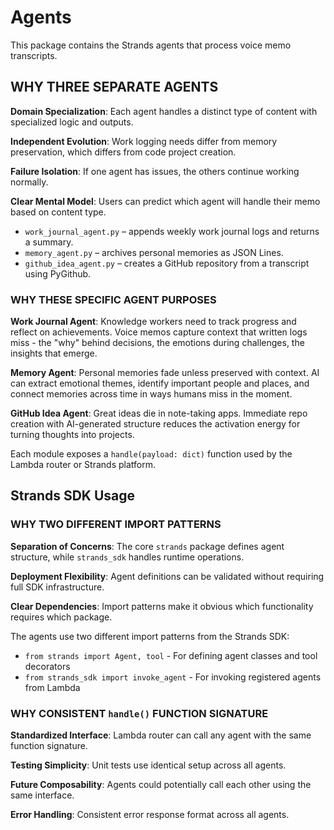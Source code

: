 # Agents

This package contains the Strands agents that process voice memo transcripts.

## WHY THREE SEPARATE AGENTS

**Domain Specialization**: Each agent handles a distinct type of content with specialized logic and outputs.

**Independent Evolution**: Work logging needs differ from memory preservation, which differs from code project creation.

**Failure Isolation**: If one agent has issues, the others continue working normally.

**Clear Mental Model**: Users can predict which agent will handle their memo based on content type.

- `work_journal_agent.py` – appends weekly work journal logs and returns a summary.
- `memory_agent.py` – archives personal memories as JSON Lines.
- `github_idea_agent.py` – creates a GitHub repository from a transcript using PyGithub.

### WHY THESE SPECIFIC AGENT PURPOSES

**Work Journal Agent**: Knowledge workers need to track progress and reflect on achievements. Voice memos capture context that written logs miss - the "why" behind decisions, the emotions during challenges, the insights that emerge.

**Memory Agent**: Personal memories fade unless preserved with context. AI can extract emotional themes, identify important people and places, and connect memories across time in ways humans miss in the moment.

**GitHub Idea Agent**: Great ideas die in note-taking apps. Immediate repo creation with AI-generated structure reduces the activation energy for turning thoughts into projects.

Each module exposes a `handle(payload: dict)` function used by the Lambda router or Strands platform.

## Strands SDK Usage

### WHY TWO DIFFERENT IMPORT PATTERNS

**Separation of Concerns**: The core `strands` package defines agent structure, while `strands_sdk` handles runtime operations.

**Deployment Flexibility**: Agent definitions can be validated without requiring full SDK infrastructure.

**Clear Dependencies**: Import patterns make it obvious which functionality requires which package.

The agents use two different import patterns from the Strands SDK:
- `from strands import Agent, tool` - For defining agent classes and tool decorators
- `from strands_sdk import invoke_agent` - For invoking registered agents from Lambda

### WHY CONSISTENT `handle()` FUNCTION SIGNATURE

**Standardized Interface**: Lambda router can call any agent with the same function signature.

**Testing Simplicity**: Unit tests use identical setup across all agents.

**Future Composability**: Agents could potentially call each other using the same interface.

**Error Handling**: Consistent error response format across all agents.
